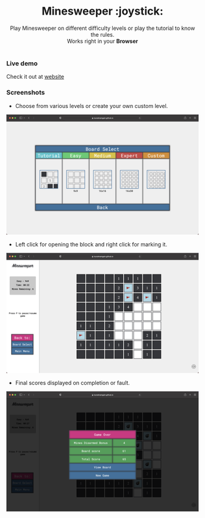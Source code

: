 <h1 align="center">
Minesweeper :joystick: 
</h1>
<p align="center">
Play Minesweeper on different difficulty levels or play the tutorial to know the rules.
<br>
Works right in your <b>Browser</b> 
<br>
<img src="">
</p>

### Live demo
 Check it out at [website](https://kunalmamgain.github.io/Minesweeper/)
### Screenshots

* Choose from various levels or create your own custom level.
 <p align="center">
<img src="images/level.png">
</p>

* Left click for opening the block and right click for marking it.
<p align="center">
<img src="images/gameplay.png">
</p>

* Final scores displayed on completion or fault.
<p align="center">
<img src="images/result.png">
</p>
